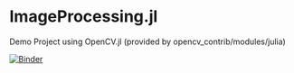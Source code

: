 # ImageProcessing.jl
Demo Project using OpenCV.jl (provided by opencv_contrib/modules/julia)

[![Binder](https://mybinder.org/badge_logo.svg)](https://mybinder.org/v2/gh/terasakisatoshi/ImageProcessing.jl.git/HEAD)